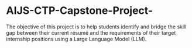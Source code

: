# AIJS-CTP-Capstone-Project-
The objective of this project is to help students identify and bridge the skill gap between their current résumé and the requirements of their target internship positions using a Large Language Model (LLM).
